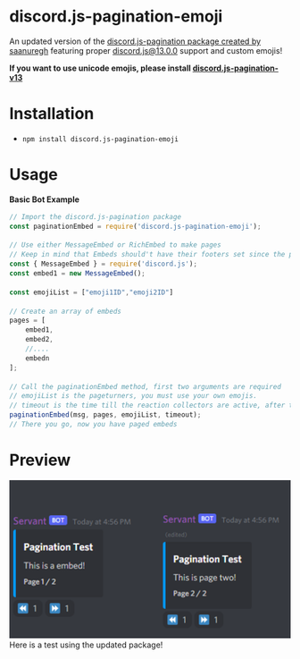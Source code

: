 # discord.js-pagination-emoji
An updated version of the [discord.js-pagination package created by saanuregh](https://github.com/saanuregh/discord.js-pagination) featuring proper discord.js@13.0.0 support and custom emojis!

**If you want to use unicode emojis, please install [discord.js-pagination-v13](https://www.npmjs.com/package/discord.js-pagination-v13)**

# Installation
* `npm install discord.js-pagination-emoji`

# Usage
__Basic Bot Example__
```js
// Import the discord.js-pagination package
const paginationEmbed = require('discord.js-pagination-emoji');

// Use either MessageEmbed or RichEmbed to make pages
// Keep in mind that Embeds should't have their footers set since the pagination method sets page info there
const { MessageEmbed } = require('discord.js');
const embed1 = new MessageEmbed();

const emojiList = ["emoji1ID","emoji2ID"]

// Create an array of embeds
pages = [
	embed1,
	embed2,
	//....
	embedn
];

// Call the paginationEmbed method, first two arguments are required
// emojiList is the pageturners, you must use your own emojis.
// timeout is the time till the reaction collectors are active, after this you can't change pages (in ms), defaults to 120000
paginationEmbed(msg, pages, emojiList, timeout);
// There you go, now you have paged embeds
```
# Preview
![Demo](https://github.com/cobsidian-crim/discord.js-pagination-emoji/blob/master/pagination%20test.png)
Here is a test using the updated package!
